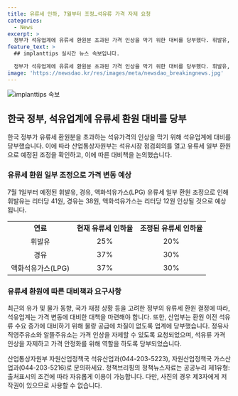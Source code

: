```yaml
---
title: 유류세 인하, 7월부터 조정…석유류 가격 자제 요청
categories:
  - News
excerpt: >
  정부가 석유업계에 유류세 환원분 초과된 가격 인상을 막기 위한 대비를 당부했다. 휘발유, 경유, LPG 유류세 일부 환원에 대비해 산업부는 업계와 점검회의를 개최했으며, 유류세 인하율이 조정될 예정이다. 향후 유류세 환원으로 휘발유 41원, 경유 38원, LPG 12원 인상 예상되고, 석유류 수요 증가에 대비해 물량 공급에도 신경 써야 한다. 또한, 정유사 및 알뜰주유소에 가격 인상을 자제하고, 안정화를 위해 협조를 요청했다. (출처: 정책브리핑)
feature_text: >
  ## implanttips 실시간 뉴스 속보입니다.

  정부가 석유업계에 유류세 환원분 초과된 가격 인상을 막기 위한 대비를 당부했다. 휘발유, 경유, LPG 유류세 일부 환원에 대비해 산업부는 업계와 점검회의를 개최했으며, 유류세 인하율이 조정될 예정이다. 향후 유류세 환원으로 휘발유 41원, 경유 38원, LPG 12원 인상 예상되고, 석유류 수요 증가에 대비해 물량 공급에도 신경 써야 한다. 또한, 정유사 및 알뜰주유소에 가격 인상을 자제하고, 안정화를 위해 협조를 요청했다. (출처: 정책브리핑)
image: 'https://newsdao.kr/res/images/meta/newsdao_breakingnews.jpg'
---
```


<p><img src="https://newsdao.kr/res/images/meta/newsdao_breakingnews.jpg" alt="implanttips 속보" /></p>

<h2 data-ke-size="size26">한국 정부, 석유업계에 유류세 환원 대비를 당부</h2>

<p data-ke-size="size16">한국 정부가 유류세 환원분을 초과하는 석유가격의 인상을 막기 위해 석유업계에 대비를 당부했습니다. 이에 따라 산업통상자원부는 석유시장 점검회의를 열고 유류세 일부 환원으로 예정된 조정을 확인하고, 이에 따른 대비책을 논의했습니다.</p>

<h3><b>유류세 환원 일부 조정으로 가격 변동 예상</b></h3>

<p data-ke-size="size16">7월 1일부터 예정된 휘발유, 경유, 액화석유가스(LPG) 유류세 일부 환원 조정으로 인해 휘발유는 리터당 41원, 경유는 38원, 액화석유가스는 리터당 12원 인상될 것으로 예상됩니다.</p>

<table>
    <tr>
        <td style="text-align: center; height: 17px;"><b>연료</b></td>
        <td style="text-align: center; height: 17px;"><b>현재 유류세 인하율</b></td>
        <td style="text-align: center; height: 17px;"><b>조정된 유류세 인하율</b></td>
    </tr>
    <tr>
        <td style="text-align: center; height: 17px;">휘발유</td>
        <td style="text-align: center; height: 17px;">25%</td>
        <td style="text-align: center; height: 17px;">20%</td>
    </tr>
    <tr>
        <td style="text-align: center; height: 17px;">경유</td>
        <td style="text-align: center; height: 17px;">37%</td>
        <td style="text-align: center; height: 17px;">30%</td>
    </tr>
    <tr>
        <td style="text-align: center; height: 17px;">액화석유가스(LPG)</td>
        <td style="text-align: center; height: 17px;">37%</td>
        <td style="text-align: center; height: 17px;">30%</td>
    </tr>
</table>

<h3><b>유류세 환원에 따른 대비책과 요구사항</b></h3>

<p data-ke-size="size16">최근의 유가 및 물가 동향, 국가 재정 상황 등을 고려한 정부의 유류세 환원 결정에 따라, 석유업계는 가격 변동에 대비한 대책을 마련해야 합니다. 또한, 산업부는 환원 이전 석유류 수요 증가에 대비하기 위해 물량 공급에 차질이 없도록 업계에 당부했습니다. 정유사 직영주유소와 알뜰주유소는 가격 인상을 자제할 수 있도록 요청되었으며, 석유류 가격 인상을 자제하고 가격 안정화를 위해 역할을 하도록 당부되었습니다.</p>

<p data-ke-size="size16">산업통상자원부 자원산업정책국 석유산업과(044-203-5223), 자원산업정책국 가스산업과(044-203-5216)로 문의하세요. 정책브리핑의 정책뉴스자료는 공공누리 제1유형:출처표시의 조건에 따라 자유롭게 이용이 가능합니다. 다만, 사진의 경우 제3자에게 저작권이 있으므로 사용할 수 없습니다.</p>

